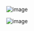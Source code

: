 ![image](https://user-images.githubusercontent.com/36189996/114872403-9a3ce900-9dfa-11eb-8191-4363de455479.png)

![image](https://user-images.githubusercontent.com/36189996/114872490-b0e34000-9dfa-11eb-9445-04b397e3dc81.png)
